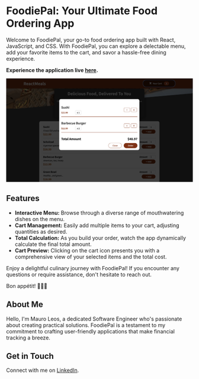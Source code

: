# FoodiePal: Your Ultimate Food Ordering App

Welcome to FoodiePal, your go-to food ordering app built with React, JavaScript, and CSS. With FoodiePal, you can explore a delectable menu, add your favorite items to the cart, and savor a hassle-free dining experience.

<strong>Experience the application live <a href="https://food-ordering-app-8716ec2a470f.herokuapp.com/"><b>here</b></a>.</strong>

<img src="React-meals.png" alt="image">

## Features

- **Interactive Menu:** Browse through a diverse range of mouthwatering dishes on the menu.
- **Cart Management:** Easily add multiple items to your cart, adjusting quantities as desired.
- **Total Calculation:** As you build your order, watch the app dynamically calculate the final total amount.
- **Cart Preview:** Clicking on the cart icon presents you with a comprehensive view of your selected items and the total cost.

Enjoy a delightful culinary journey with FoodiePal! If you encounter any questions or require assistance, don't hesitate to reach out.

Bon appétit! 🍔🍕🥗

## About Me
Hello, I'm Mauro Leos, a dedicated Software Engineer who's passionate about creating practical solutions. FoodiePal is a testament to my commitment to crafting user-friendly applications that make financial tracking a breeze.

## Get in Touch
Connect with me on <a href="https://www.linkedin.com/in/mauro-leos-b4103a11b/">LinkedIn</a>.
